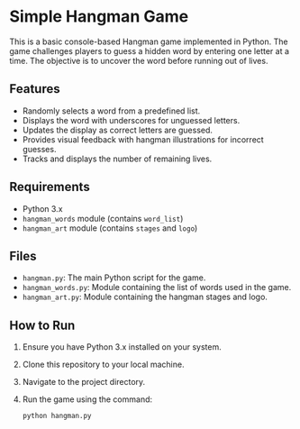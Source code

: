 # Simple Hangman Game

This is a basic console-based Hangman game implemented in Python. The game challenges players to guess a hidden word by entering one letter at a time. The objective is to uncover the word before running out of lives.

## Features

- Randomly selects a word from a predefined list.
- Displays the word with underscores for unguessed letters.
- Updates the display as correct letters are guessed.
- Provides visual feedback with hangman illustrations for incorrect guesses.
- Tracks and displays the number of remaining lives.

## Requirements

- Python 3.x
- `hangman_words` module (contains `word_list`)
- `hangman_art` module (contains `stages` and `logo`)

## Files

- `hangman.py`: The main Python script for the game.
- `hangman_words.py`: Module containing the list of words used in the game.
- `hangman_art.py`: Module containing the hangman stages and logo.

## How to Run

1. Ensure you have Python 3.x installed on your system.
2. Clone this repository to your local machine.
3. Navigate to the project directory.
4. Run the game using the command:

   ```bash
   python hangman.py
